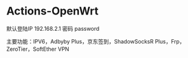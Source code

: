 # Actions-OpenWrt  

默认登陆IP 192.168.2.1 密码 password

主要功能：IPV6，Adbyby Plus，京东签到，ShadowSocksR Plus，Frp，ZeroTier，SoftEther VPN
